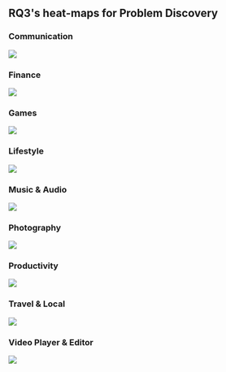 ## RQ3's heat-maps for Problem Discovery

### Communication
![](/assets/PD_Communication.png)

### Finance
![](/assets/PD_Finance.png)

### Games
![](/assets/FR_Games.png)

### Lifestyle
![](/assets/PD_Lifestyle.png)

### Music & Audio
![](/assets/PD_Music.png)

### Photography
![](/assets/PD_Photography.png)

### Productivity
![](/assets/PD_Productivity.png)

### Travel & Local
![](/assets/PD_Travel.png)

### Video Player & Editor
![](/assets/PD_Video.png)








